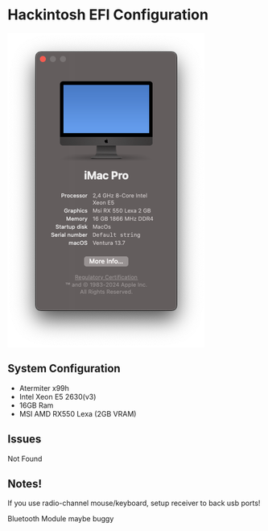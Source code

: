 # Hackintosh EFI Configuration


<img src="Screen.png" 
        alt="Picture"  
        align="center" 
        />

## System Configuration

- Atermiter x99h
- Intel Xeon E5 2630(v3) 
- 16GB Ram
- MSI AMD RX550 Lexa (2GB VRAM)

## Issues

Not Found

## Notes!

If you use radio-channel mouse/keyboard, setup receiver to back usb ports!

Bluetooth Module maybe buggy
